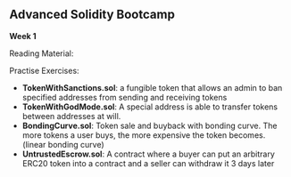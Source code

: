 ## Advanced Solidity Bootcamp

**Week 1**

Reading Material:


Practise Exercises:

-   **TokenWithSanctions.sol**: a fungible token that allows an admin to ban specified addresses from sending and receiving tokens
-   **TokenWithGodMode.sol**: A special address is able to transfer tokens between addresses at will.
-   **BondingCurve.sol**: Token sale and buyback with bonding curve. The more tokens a user buys, the more expensive the token becomes. (linear bonding curve)
-   **UntrustedEscrow.sol**: A contract where a buyer can put an arbitrary ERC20 token into a contract and a seller can withdraw it 3 days later

